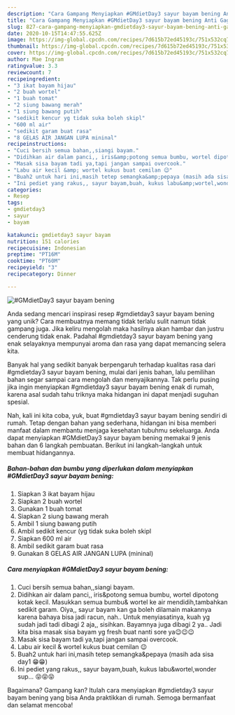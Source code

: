```yaml
---
description: "Cara Gampang Menyiapkan #GMdietDay3 sayur bayam bening Anti Gagal"
title: "Cara Gampang Menyiapkan #GMdietDay3 sayur bayam bening Anti Gagal"
slug: 827-cara-gampang-menyiapkan-gmdietday3-sayur-bayam-bening-anti-gagal
date: 2020-10-15T14:47:55.625Z
image: https://img-global.cpcdn.com/recipes/7d615b72ed45193c/751x532cq70/gmdietday3-sayur-bayam-bening-foto-resep-utama.jpg
thumbnail: https://img-global.cpcdn.com/recipes/7d615b72ed45193c/751x532cq70/gmdietday3-sayur-bayam-bening-foto-resep-utama.jpg
cover: https://img-global.cpcdn.com/recipes/7d615b72ed45193c/751x532cq70/gmdietday3-sayur-bayam-bening-foto-resep-utama.jpg
author: Mae Ingram
ratingvalue: 3.3
reviewcount: 7
recipeingredient:
- "3 ikat bayam hijau"
- "2 buah wortel"
- "1 buah tomat"
- "2 siung bawang merah"
- "1 siung bawang putih"
- "sedikit kencur yg tidak suka boleh skipl"
- "600 ml air"
- "sedikit garam buat rasa"
- "8 GELAS AIR JANGAN LUPA mininal"
recipeinstructions:
- "Cuci bersih semua bahan,,siangi bayam."
- "Didihkan air dalam panci,, iris&amp;potong semua bumbu, wortel dipotong kotak kecil. Masukkan semua bumbu&amp; wortel ke air mendidih,tambahkan sedikit garam. Oiya,, sayur bayam kan ga boleh dilamain makannya karena bahaya bisa jadi racun, nah.. Untuk menyiasatinya, kuah yg sudah jadi tadi dibagi 2 aja,, sisihkan. Bayamnya juga dibagi 2 ya.. Jadi kita bisa masak sisa bayam yg fresh buat nanti sore ya😉😉😉"
- "Masak sisa bayam tadi ya,tapi jangan sampai overcook."
- "Labu air kecil &amp; wortel kukus buat cemilan 😉"
- "Buah2 untuk hari ini,masih tetep semangka&amp;pepaya (masih ada sisa day1 😁😁)"
- "Ini pediet yang rakus,, sayur bayam,buah, kukus labu&amp;wortel,wonder sup... 😝😝😝"
categories:
- Resep
tags:
- gmdietday3
- sayur
- bayam

katakunci: gmdietday3 sayur bayam 
nutrition: 151 calories
recipecuisine: Indonesian
preptime: "PT16M"
cooktime: "PT60M"
recipeyield: "3"
recipecategory: Dinner

---
```



![#GMdietDay3 sayur bayam bening](https://img-global.cpcdn.com/recipes/7d615b72ed45193c/751x532cq70/gmdietday3-sayur-bayam-bening-foto-resep-utama.jpg)

Anda sedang mencari inspirasi resep #gmdietday3 sayur bayam bening yang unik? Cara membuatnya memang tidak terlalu sulit namun tidak gampang juga. Jika keliru mengolah maka hasilnya akan hambar dan justru cenderung tidak enak. Padahal #gmdietday3 sayur bayam bening yang enak selayaknya mempunyai aroma dan rasa yang dapat memancing selera kita.



Banyak hal yang sedikit banyak berpengaruh terhadap kualitas rasa dari #gmdietday3 sayur bayam bening, mulai dari jenis bahan, lalu pemilihan bahan segar sampai cara mengolah dan menyajikannya. Tak perlu pusing jika ingin menyiapkan #gmdietday3 sayur bayam bening enak di rumah, karena asal sudah tahu triknya maka hidangan ini dapat menjadi suguhan spesial.


Nah, kali ini kita coba, yuk, buat #gmdietday3 sayur bayam bening sendiri di rumah. Tetap dengan bahan yang sederhana, hidangan ini bisa memberi manfaat dalam membantu menjaga kesehatan tubuhmu sekeluarga. Anda dapat menyiapkan #GMdietDay3 sayur bayam bening memakai 9 jenis bahan dan 6 langkah pembuatan. Berikut ini langkah-langkah untuk membuat hidangannya.

<!--inarticleads1-->

##### Bahan-bahan dan bumbu yang diperlukan dalam menyiapkan #GMdietDay3 sayur bayam bening:

1. Siapkan 3 ikat bayam hijau
1. Siapkan 2 buah wortel
1. Gunakan 1 buah tomat
1. Siapkan 2 siung bawang merah
1. Ambil 1 siung bawang putih
1. Ambil sedikit kencur (yg tidak suka boleh skipl
1. Siapkan 600 ml air
1. Ambil sedikit garam buat rasa
1. Gunakan 8 GELAS AIR JANGAN LUPA (mininal)




<!--inarticleads2-->

##### Cara menyiapkan #GMdietDay3 sayur bayam bening:

1. Cuci bersih semua bahan,,siangi bayam.
1. Didihkan air dalam panci,, iris&amp;potong semua bumbu, wortel dipotong kotak kecil. Masukkan semua bumbu&amp; wortel ke air mendidih,tambahkan sedikit garam. Oiya,, sayur bayam kan ga boleh dilamain makannya karena bahaya bisa jadi racun, nah.. Untuk menyiasatinya, kuah yg sudah jadi tadi dibagi 2 aja,, sisihkan. Bayamnya juga dibagi 2 ya.. Jadi kita bisa masak sisa bayam yg fresh buat nanti sore ya😉😉😉
1. Masak sisa bayam tadi ya,tapi jangan sampai overcook.
1. Labu air kecil &amp; wortel kukus buat cemilan 😉
1. Buah2 untuk hari ini,masih tetep semangka&amp;pepaya (masih ada sisa day1 😁😁)
1. Ini pediet yang rakus,, sayur bayam,buah, kukus labu&amp;wortel,wonder sup... 😝😝😝




Bagaimana? Gampang kan? Itulah cara menyiapkan #gmdietday3 sayur bayam bening yang bisa Anda praktikkan di rumah. Semoga bermanfaat dan selamat mencoba!
